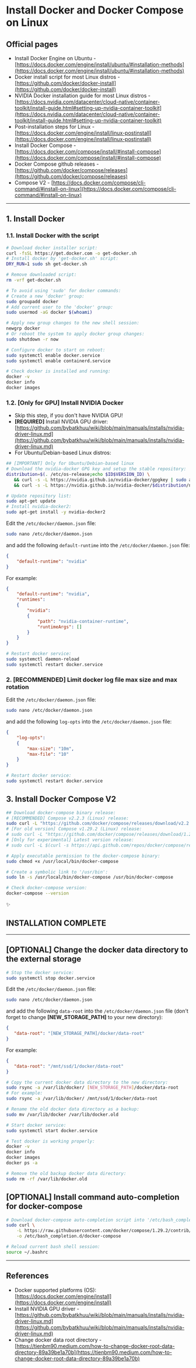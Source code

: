 # Install Docker and Docker Compose on Linux

## Official pages

* Install Docker Engine on Ubuntu - [https://docs.docker.com/engine/install/ubuntu/#installation-methods](https://docs.docker.com/engine/install/ubuntu/#installation-methods)
* Docker install script for most Linux distros - [https://github.com/docker/docker-install](https://github.com/docker/docker-install)
* NVIDIA Docker installation guide for most Linux distros - [https://docs.nvidia.com/datacenter/cloud-native/container-toolkit/install-guide.html#setting-up-nvidia-container-toolkit](https://docs.nvidia.com/datacenter/cloud-native/container-toolkit/install-guide.html#setting-up-nvidia-container-toolkit)
* Post-installation steps for Linux - [https://docs.docker.com/engine/install/linux-postinstall](https://docs.docker.com/engine/install/linux-postinstall)
* Install Docker Compose - [https://docs.docker.com/compose/install/#install-compose](https://docs.docker.com/compose/install/#install-compose)
* Docker Compose github releases - [https://github.com/docker/compose/releases](https://github.com/docker/compose/releases)
* Compose V2 - [https://docs.docker.com/compose/cli-command/#install-on-linux](https://docs.docker.com/compose/cli-command/#install-on-linux)

---

## 1. Install Docker

### 1.1. Install Docker with the script

```bash
# Download docker installer script:
curl -fsSL https://get.docker.com -o get-docker.sh
# Install docker by 'get-docker.sh' script:
DRY_RUN=1 sudo sh get-docker.sh

# Remove downloaded script:
rm -vrf get-docker.sh

# To avoid using 'sudo' for docker commands:
# Create a new 'docker' group:
sudo groupadd docker
# Add current user to the 'docker' group:
sudo usermod -aG docker $(whoami)

# Apply new group changes to the new shell session:
newgrp docker
# Or reboot the system to apply docker group changes:
sudo shutdown -r now

# Configure docker to start on reboot:
sudo systemctl enable docker.service
sudo systemctl enable containerd.service

# Check docker is installed and running:
docker -v
docker info
docker images
```

### 1.2. [Only for GPU] Install NVIDIA Docker

* Skip this step, if you don't have NVIDIA GPU!
* **[REQUIRED]** Install NVIDIA GPU driver: [https://github.com/bybatkhuu/wiki/blob/main/manuals/installs/nvidia-driver-linux.md](https://github.com/bybatkhuu/wiki/blob/main/manuals/installs/nvidia-driver-linux.md)
* For Ubuntu/Debian-based Linux distros:

```bash
## [IMPORTANT] Only for Ubuntu/Debian-based linux
# Download the nvidia-docker GPG key and setup the stable repository:
distribution=$(. /etc/os-release;echo $ID$VERSION_ID) \
   && curl -s -L https://nvidia.github.io/nvidia-docker/gpgkey | sudo apt-key add - \
   && curl -s -L https://nvidia.github.io/nvidia-docker/$distribution/nvidia-docker.list | sudo tee /etc/apt/sources.list.d/nvidia-docker.list

# Update repository list:
sudo apt-get update
# Install nvidia-docker2:
sudo apt-get install -y nvidia-docker2
```

Edit the `/etc/docker/daemon.json` file:

```bash
sudo nano /etc/docker/daemon.json
```

and add the following `default-runtime` into the `/etc/docker/daemon.json` file:

```json
{
    "default-runtime": "nvidia"
}
```

For example:

```json
{
    "default-runtime": "nvidia",
    "runtimes":
    {
        "nvidia":
        {
            "path": "nvidia-container-runtime",
            "runtimeArgs": []
        }
    }
}
```

```bash
# Restart docker service:
sudo systemctl daemon-reload
sudo systemctl restart docker.service
```

### 2. [RECOMMENDED] Limit docker log file max size and max rotation

Edit the `/etc/docker/daemon.json` file:

```bash
sudo nano /etc/docker/daemon.json
```

and add the following `log-opts` into the `/etc/docker/daemon.json` file:

```json
{
    "log-opts":
    {
        "max-size": "10m",
        "max-file": "10"
    }
}
```

```bash
# Restart docker service:
sudo systemctl restart docker.service
```

## 3. Install Docker Compose V2

```bash
## Download docker-compose binary release:
# [RECOMMENDED] Compose v2.2.3 (Linux) release:
sudo curl -L "https://github.com/docker/compose/releases/download/v2.2.3/docker-compose-linux-$(uname -m)" -o /usr/local/bin/docker-compose
# [For old version] Compose v1.29.2 (Linux) release:
# sudo curl -L "https://github.com/docker/compose/releases/download/1.29.2/docker-compose-$(uname -s)-$(uname -m)" -o /usr/local/bin/docker-compose
# [Only for experimental] Latest version release:
# sudo curl -L $(curl -s https://api.github.com/repos/docker/compose/releases/latest | grep browser_download_url | grep linux-$(uname -m)\" | cut -d '"' -f 4) -o /usr/local/bin/docker-compose

# Apply executable permission to the docker-compose binary:
sudo chmod +x /usr/local/bin/docker-compose

# Create a symbolic link to '/usr/bin':
sudo ln -s /usr/local/bin/docker-compose /usr/bin/docker-compose

# Check docker-compose version:
docker-compose --version
```

:sparkles:

## INSTALLATION COMPLETE

---

## [OPTIONAL] Change the docker data directory to the external storage

```bash
# Stop the docker service:
sudo systemctl stop docker.service
```

Edit the `/etc/docker/daemon.json` file:

```bash
sudo nano /etc/docker/daemon.json
```

and add the following `data-root` into the `/etc/docker/daemon.json` file (don't forget to change **[NEW_STORAGE_PATH]** to your new directory):

```json
{
   "data-root": "[NEW_STORAGE_PATH]/docker/data-root"
}
```

For example:

```json
{
   "data-root": "/mnt/ssd/1/docker/data-root"
}
```

```bash
# Copy the current docker data directory to the new directory:
sudo rsync -a /var/lib/docker/ [NEW_STORAGE_PATH]/docker/data-root
# For example:
sudo rsync -a /var/lib/docker/ /mnt/ssd/1/docker/data-root

# Rename the old docker data directory as a backup:
sudo mv /var/lib/docker /var/lib/docker.old

# Start docker service:
sudo systemctl start docker.service

# Test docker is working properly:
docker -v
docker info
docker images
docker ps -a

# Remove the old backup docker data directory:
sudo rm -rf /var/lib/docker.old
```

## [OPTIONAL] Install command auto-completion for docker-compose

```bash
# Download docker-compose auto-completion script into '/etc/bash_completion.d/':
sudo curl \
    -L https://raw.githubusercontent.com/docker/compose/1.29.2/contrib/completion/bash/docker-compose \
    -o /etc/bash_completion.d/docker-compose

# Reload current bash shell session:
source ~/.bashrc
```

---

## References

* Docker supported platforms (OS): [https://docs.docker.com/engine/install](https://docs.docker.com/engine/install)
* Install NVIDIA GPU driver - [https://github.com/bybatkhuu/wiki/blob/main/manuals/installs/nvidia-driver-linux.md](https://github.com/bybatkhuu/wiki/blob/main/manuals/installs/nvidia-driver-linux.md)
* Change docker data root directory - [https://tienbm90.medium.com/how-to-change-docker-root-data-directory-89a39be1a70b](https://tienbm90.medium.com/how-to-change-docker-root-data-directory-89a39be1a70b)
